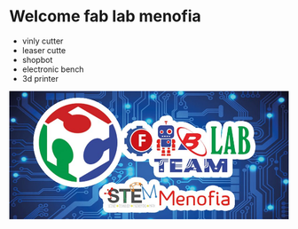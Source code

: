 # Welcome fab lab menofia 
 - vinly cutter
 - leaser cutte
- shopbot
- electronic bench 
- 3d printer


![alt text](sho.jpg)